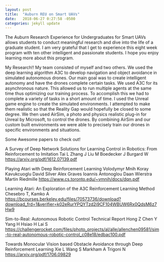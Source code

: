 ```yaml
---
layout: post
title:  "Auburn REU on Smart UAVs"
date:   2018-06-27 0:27:58 -0500
categories: jekyll update
---
```


The Auburn Research Experience for Undergraduates for Smart UAVs allows students to conduct meaningful research and dive into the life of a graduate student. I am very grateful that I get to experience this eight week program with ten other intelligent and passionate students. I hope you enjoy learning more about this program.



My Research!!
My team consisted of myself and two others. We used the deep learning algorithm A3C to develop navigation and object avoidance in simulated autonomous drones. Our main goal was to create intelligent autonomy and have the drones complete certain tasks. We used A3C for its asynchronous nature. This allowed us to run multiple agents at the same time thus optimizing our training process.  To accomplish this we had to complete a variety of tasks in a short amount of time. I used the Unreal game engine to create the simulated environments. I attempted to make them realistic so that the Reality Gap would hopefully be closed to some degree. We then used AirSim, a photo and physics realistic plug-in for Unreal by Microsoft, to control the drones. By combining AirSim and our custom built environments we were able to precisely train our drones in specific environments and situations.


Some Awesome papers to check out!

A Survey of Deep Network Solutions for Learning Control in Robotics: From Reinforcement to Imitation
Tai L Zhang J Liu M Boedecker J Burgard W https://arxiv.org/pdf/1612.07139.pdf


Playing Atari with Deep Reinforcement Learning
Volodymyr Mnih Koray Kavukcuoglu David Silver Alex Graves Ioannis Antonoglou
Daan Wierstra Martin Riedmille
https://www.cs.toronto.edu/~vmnih/docs/dqn.pdf

Learning Atari: An Exploration of the A3C Reinforcement Learning Method
Chesebro T, Kamko A
https://bcourses.berkeley.edu/files/70573736/download?download_frd=1&verifier=k02eRurYPQYTzd2i9CF104WBUW6Rx0QdsM6z7Hw9

Sim-to-Real: Autonomous Robotic Control Technical Report
Hong Z Chen Y Yang H Hsiao H Lai S
https://challengerocket.com/files/photo_projects/al/alle/allenchen09581/sim-to-real-autonomous-robotic-control_c08e18/edbac100.pdf

Towards Monocular Vision based Obstacle Avoidance through Deep Reinforcement Learning
Xie L Wang S Markham A Trigoni N
https://arxiv.org/pdf/1706.09829
